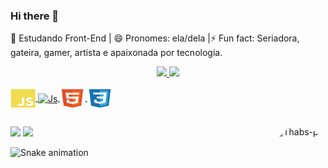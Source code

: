### Hi there 👋

🌱 Estudando Front-End | 😄 Pronomes: ela/dela |⚡ Fun fact: Seriadora, gateira, gamer, artista e apaixonada por tecnologia.

 <div style="display: flex; justify-content: space-evenly; flex-wrap: nowrap">
 <a href="https://github.com/ThabataGCampos">
 <img height="180em" src="https://github-readme-stats.vercel.app/api?username=ThabataGCampos&hide=stars&count_private=true&show_icons=true&theme=radical&hide_rank=true&cache_seconds=2000&include_all_commits=true"/>
 <img height="180em" src="https://github-readme-stats.vercel.app/api/top-langs/?username=ThabataGCampos&layout=compact&theme=radical&cache_seconds=2000&langs_count=6"/>
</div>
  
  
<div style="display: inline_block"><br>  
<img align="center" alt="Js" height="30" width="40" src="https://raw.githubusercontent.com/devicons/devicon/master/icons/javascript/javascript-plain.svg">
<img align="center" alt="Js" height="30" width="40" src="https://cdn.jsdelivr.net/gh/devicons/devicon/icons/nodejs/nodejs-original.svg" />
<img align="center" alt="HTML" height="30" width="40" src="https://raw.githubusercontent.com/devicons/devicon/master/icons/html5/html5-original.svg">
<img align="center" alt="CSS" height="30" width="40" src="https://raw.githubusercontent.com/devicons/devicon/master/icons/css3/css3-original.svg"> 
</div>
  
 ##

<div> 
<img align="right" alt="Thabs-pic" height="150" style="border-radius:50px;" src="https://cdn.discordapp.com/attachments/894705585289826415/961069715348947015/gifgithub.gif">
</div>
  
<a href = "mailto:thabatagcampos@gmail.com"><img src="https://img.shields.io/badge/Gmail-D14836?style=for-the-badge&logo=gmail&logoColor=white" target="_blank"></a>
<a href="https://www.linkedin.com/in/thabatagcampos/" target="_blank"><img src="https://img.shields.io/badge/-LinkedIn-%230077B5?style=for-the-badge&logo=linkedin&logoColor=white" target="_blank"></a> 
 
![Snake animation](https://github.com/ThabataGCampos/ThabataGCampos/blob/output/github-contribution-grid-snake.svg)
 
</div>
